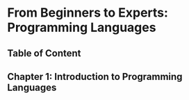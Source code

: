 # From Beginners to Experts: Programming Languages
## Table of Content
## Chapter 1: Introduction to Programming Languages
